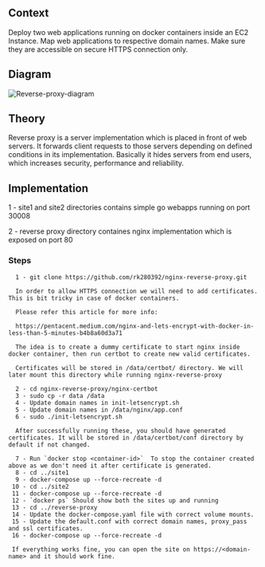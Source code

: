 ## Context

Deploy two web applications running on docker containers inside an EC2 Instance. Map web applications to respective domain names. Make sure they are accessible on secure HTTPS connection only.

## Diagram

![Reverse-proxy-diagram](https://user-images.githubusercontent.com/43488291/189527405-d892f904-32b4-4be8-8432-846bcb5058ff.png)

## Theory

Reverse proxy is a server implementation which is placed in front of web servers. It forwards client requests to those servers depending on defined conditions in its implementation. Basically it hides servers from end users, which increases security, performance and reliability.

## Implementation

   1 - site1 and site2 directories contains simple go webapps running on port 30008

   2 - reverse proxy directory containes nginx implementation which is exposed on port 80

###   Steps
   
      1 - git clone https://github.com/rk280392/nginx-reverse-proxy.git

      In order to allow HTTPS connection we will need to add certificates. This is bit tricky in case of docker containers.

      Please refer this article for more info:

      https://pentacent.medium.com/nginx-and-lets-encrypt-with-docker-in-less-than-5-minutes-b4b8a60d3a71

      The idea is to create a dummy certificate to start nginx inside docker container, then run certbot to create new valid certificates.

      Certificates will be stored in /data/certbot/ directory. We will later mount this directory while running nginx-reverse-proxy

      2 - cd nginx-reverse-proxy/nginx-certbot
      3 - sudo cp -r data /data
      4 - Update domain names in init-letsencrypt.sh
      5 - Update domain names in /data/nginx/app.conf
      6 - sudo ./init-letsencrypt.sh

      After successfully running these, you should have generated certificates. It will be stored in /data/certbot/conf directory by default if not changed.

      7 - Run `docker stop <container-id>`  To stop the container created above as we don't need it after certificate is generated. 
      8 - cd ../site1
      9 - docker-compose up --force-recreate -d
     10 - cd ../site2
     11 - docker-compose up --force-recreate -d
     12 - `docker ps` Should show both the sites up and running
     13 - cd ../reverse-proxy
     14 - Update the docker-compose.yaml file with correct volume mounts.
     15 - Update the default.conf with correct domain names, proxy_pass and ssl certificates.
     16 - docker-compose up --force-recreate -d

     If everything works fine, you can open the site on https://<domain-name> and it should work fine.


